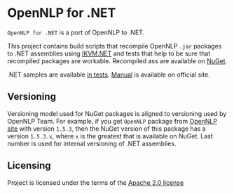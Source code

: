 OpenNLP for .NET
=====================

`OpenNLP for .NET` is a port of OpenNLP to .NET.

This project contains build scripts that recompile OpenNLP `.jar` packages to .NET assemblies using [IKVM.NET](http://www.ikvm.net/) and tests that help to be sure that recompiled packages are workable. Recompiled ass are available on [NuGet](https://www.nuget.org/packages/OpenNLP.NET/).

.NET samples are available [in tests](https://github.com/sergey-tihon/OpenNLP.NET/blob/master/tests/OpenNLP.NET.Tests/Tests.fs). [Manual](https://opennlp.apache.org/documentation/1.5.3/manual/opennlp.html) is available on official site.

Versioning
----------

Versioning model used for NuGet packages is aligned to versioning used by OpenNLP Team. 
For example, if you get `OpenNLP` package from [OpenNLP site](https://opennlp.apache.org/) with version `1.5.3`, then the NuGet version of this package has a version `1.5.3.x`, where `x` is the greatest that is available on NuGet. Last number is used for internal versioning of .NET assemblies.

Licensing
----------
Project is licensed under the terms of the [Apache 2.0 license](https://www.apache.org/licenses/LICENSE-2.0.html)
